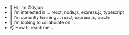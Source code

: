 - 👋 Hi, I’m @0yjun
- 👀 I’m interested in ... react, node.js, express.js, typescript
- 🌱 I’m currently learning ... react, express.js, oracle
- 💞️ I’m looking to collaborate on ...
- 📫 How to reach me ...

<!---
0yjun/0yjun is a ✨ special ✨ repository because its `README.md` (this file) appears on your GitHub profile.
You can click the Preview link to take a look at your changes.
--->
